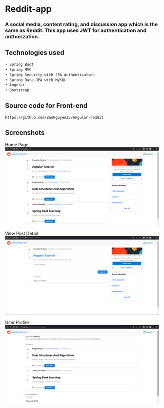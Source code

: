 # Reddit-app

### A social media, content rating, and discussion app which is the same as Reddit. This app uses JWT for authentication and authorization.

## Technologies used
```bash
• Spring Boot 
• Spring MVC
• Spring Security with JPA Authentication
• Spring Data JPA with MySQL 
• Angular
• Bootstrap
```

## Source code for Front-end
```bash
https://github.com/BaoNguyen25/Angular-reddit
```

## Screenshots
Home Page
![](src/main/resources/image/home.png)

View Post Detail
![](src/main/resources/image/post.png)

User Profile
![](src/main/resources/image/user-profile.png)

